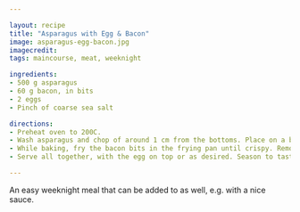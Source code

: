 ```yaml
---

layout: recipe
title: "Asparagus with Egg & Bacon"
image: asparagus-egg-bacon.jpg
imagecredit: 
tags: maincourse, meat, weeknight

ingredients:
- 500 g asparagus
- 60 g bacon, in bits
- 2 eggs
- Pinch of coarse sea salt

directions:
- Preheat oven to 200C.
- Wash asparagus and chop of around 1 cm from the bottoms. Place on a baking tray with baking paper, season with sea salt and pepper. Bake for 7-9 minutes until slightly browned; asparagus can be pierced with a fork without too much effort.
- While baking, fry the bacon bits in the frying pan until crispy. Remove the bacon and strain the oil, putting the pan back on the stove and frying the eggs sunny-side up.
- Serve all together, with the egg on top or as desired. Season to taste.

---
```


An easy weeknight meal that can be added to as well, e.g. with a nice sauce.